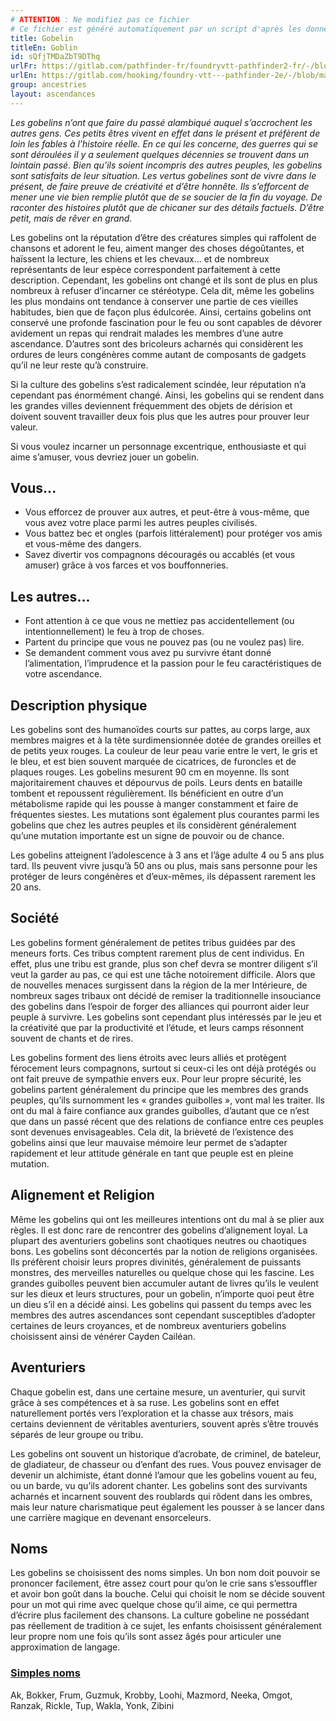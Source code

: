 ```yaml
---
# ATTENTION : Ne modifiez pas ce fichier
# Ce fichier est généré automatiquement par un script d'après les données du module Foundry VTT officiel et de sa traduction
title: Gobelin
titleEn: Goblin
id: sQfjTMDaZbT9DThq
urlFr: https://gitlab.com/pathfinder-fr/foundryvtt-pathfinder2-fr/-/blob/master/data/ancestries/sQfjTMDaZbT9DThq.htm
urlEn: https://gitlab.com/hooking/foundry-vtt---pathfinder-2e/-/blob/master/packs/data/ancestries.db/goblin.json
group: ancestries
layout: ascendances
---
```

*Les gobelins n’ont que faire du passé alambiqué auquel s’accrochent les autres gens. Ces petits êtres vivent en effet dans le présent et préfèrent de loin les fables à l’histoire réelle. En ce qui les concerne, des guerres qui se sont déroulées il y a seulement quelques décennies se trouvent dans un lointain passé. Bien qu’ils soient incompris des autres peuples, les gobelins sont satisfaits de leur situation. Les vertus gobelines sont de vivre dans le présent, de faire preuve de créativité et d’être honnête. Ils s’efforcent de mener une vie bien remplie plutôt que de se soucier de la fin du voyage. De raconter des histoires plutôt que de chicaner sur des détails factuels. D’être petit, mais de rêver en grand.*

Les gobelins ont la réputation d’être des créatures simples qui raffolent de chansons et adorent le feu, aiment manger des choses dégoûtantes, et haïssent la lecture, les chiens et les chevaux... et de nombreux représentants de leur espèce correspondent parfaitement à cette description. Cependant, les gobelins ont changé et ils sont de plus en plus nombreux à refuser d’incarner ce stéréotype. Cela dit, même les gobelins les plus mondains ont tendance à conserver une partie de ces vieilles habitudes, bien que de façon plus édulcorée. Ainsi, certains gobelins ont conservé une profonde fascination pour le feu ou sont capables de dévorer avidement un repas qui rendrait malades les membres d’une autre ascendance. D’autres sont des bricoleurs acharnés qui considèrent les ordures de leurs congénères comme autant de composants de gadgets qu’il ne leur reste qu’à construire.

Si la culture des gobelins s’est radicalement scindée, leur réputation n’a cependant pas énormément changé. Ainsi, les gobelins qui se rendent dans les grandes villes deviennent fréquemment des objets de dérision et doivent souvent travailler deux fois plus que les autres pour prouver leur valeur.

Si vous voulez incarner un personnage excentrique, enthousiaste et qui aime s’amuser, vous devriez jouer un gobelin.

## Vous...

- Vous efforcez de prouver aux autres, et peut-être à vous-même, que vous avez votre place parmi les autres peuples civilisés.
- Vous battez bec et ongles (parfois littéralement) pour protéger vos amis et vous-même des dangers.
- Savez divertir vos compagnons découragés ou accablés (et vous amuser) grâce à vos farces et vos bouffonneries.

## Les autres...

- Font attention à ce que vous ne mettiez pas accidentellement (ou intentionnellement) le feu à trop de choses.
- Partent du principe que vous ne pouvez pas (ou ne voulez pas) lire.
- Se demandent comment vous avez pu survivre étant donné l’alimentation, l’imprudence et la passion pour le feu caractéristiques de votre ascendance.

## Description physique

Les gobelins sont des humanoïdes courts sur pattes, au corps large, aux membres maigres et à la tête surdimensionnée dotée de grandes oreilles et de petits yeux rouges. La couleur de leur peau varie entre le vert, le gris et le bleu, et est bien souvent marquée de cicatrices, de furoncles et de plaques rouges. Les gobelins mesurent 90 cm en moyenne. Ils sont majoritairement chauves et dépourvus de poils. Leurs dents en bataille tombent et repoussent régulièrement. Ils bénéficient en outre d’un métabolisme rapide qui les pousse à manger constamment et faire de fréquentes siestes. Les mutations sont également plus courantes parmi les gobelins que chez les autres peuples et ils considèrent généralement qu’une mutation importante est un signe de pouvoir ou de chance.

Les gobelins atteignent l’adolescence à 3 ans et l’âge adulte 4 ou 5 ans plus tard. Ils peuvent vivre jusqu’à 50 ans ou plus, mais sans personne pour les protéger de leurs congénères et d’eux-mêmes, ils dépassent rarement les 20 ans.

## Société

Les gobelins forment généralement de petites tribus guidées par des meneurs forts. Ces tribus comptent rarement plus de cent individus. En effet, plus une tribu est grande, plus son chef devra se montrer diligent s’il veut la garder au pas, ce qui est une tâche notoirement difficile. Alors que de nouvelles menaces surgissent dans la région de la mer Intérieure, de nombreux sages tribaux ont décidé de remiser la traditionnelle insouciance des gobelins dans l’espoir de forger des alliances qui pourront aider leur peuple à survivre. Les gobelins sont cependant plus intéressés par le jeu et la créativité que par la productivité et l’étude, et leurs camps résonnent souvent de chants et de rires. 

Les gobelins forment des liens étroits avec leurs alliés et protègent férocement leurs compagnons, surtout si ceux-ci les ont déjà protégés ou ont fait preuve de sympathie envers eux. Pour leur propre sécurité, les gobelins partent généralement du principe que les membres des grands peuples, qu’ils surnomment les « grandes guibolles », vont mal les traiter. Ils ont du mal à faire confiance aux grandes guibolles, d’autant que ce n’est que dans un passé récent que des relations de confiance entre ces peuples sont devenues envisageables. Cela dit, la brièveté de l’existence des gobelins ainsi que leur mauvaise mémoire leur permet de s’adapter rapidement et leur attitude générale en tant que peuple est en pleine mutation.

## Alignement et Religion

Même les gobelins qui ont les meilleures intentions ont du mal à se plier aux règles. Il est donc rare de rencontrer des gobelins d’alignement loyal. La plupart des aventuriers gobelins sont chaotiques neutres ou chaotiques bons. Les gobelins sont déconcertés par la notion de religions organisées. Ils préfèrent choisir leurs propres divinités, généralement de puissants monstres, des merveilles naturelles ou quelque chose qui les fascine. Les grandes guibolles peuvent bien accumuler autant de livres qu’ils le veulent sur les dieux et leurs structures, pour un gobelin, n’importe quoi peut être un dieu s’il en a décidé ainsi. Les gobelins qui passent du temps avec les membres des autres ascendances sont cependant susceptibles d’adopter certaines de leurs croyances, et de nombreux aventuriers
gobelins choisissent ainsi de vénérer Cayden Cailéan.

## Aventuriers
 
Chaque gobelin est, dans une certaine mesure, un aventurier, qui survit grâce à ses compétences et à sa ruse. Les gobelins sont en effet naturellement portés vers l’exploration et la chasse aux trésors, mais certains deviennent de véritables aventuriers, souvent après s’être trouvés séparés de leur groupe ou tribu.

Les gobelins ont souvent un historique d’acrobate, de criminel, de bateleur, de gladiateur, de chasseur ou d’enfant des rues. Vous pouvez envisager de devenir un alchimiste, étant donné l’amour que les gobelins vouent au feu, ou un barde, vu qu’ils adorent chanter. Les gobelins sont des survivants acharnés et incarnent souvent des roublards qui rôdent dans les ombres, mais leur nature charismatique peut également les pousser à se lancer dans une carrière magique en devenant ensorceleurs.

## Noms

Les gobelins se choisissent des noms simples. Un bon nom doit pouvoir se prononcer facilement, être assez court pour qu’on le crie sans s’essouffler et avoir bon goût dans la bouche. Celui qui choisit le nom se décide souvent pour un mot qui rime avec quelque chose qu’il aime, ce qui permettra d’écrire plus facilement des chansons. La culture gobeline ne possédant pas réellement de tradition à ce sujet, les enfants choisissent généralement leur propre nom une fois qu’ils sont assez âgés pour articuler une approximation de langage.

### <span style="text-decoration: underline;">Simples noms

Ak, Bokker, Frum, Guzmuk, Krobby, Loohi, Mazmord, Neeka, Omgot, Ranzak, Rickle, Tup, Wakla, Yonk, Zibini
